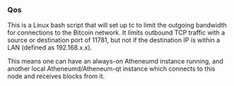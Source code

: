 ### Qos ###

This is a Linux bash script that will set up tc to limit the outgoing bandwidth for connections to the Bitcoin network. It limits outbound TCP traffic with a source or destination port of 11781, but not if the destination IP is within a LAN (defined as 192.168.x.x).

This means one can have an always-on Atheneumd instance running, and another local Atheneumd/Atheneum-qt instance which connects to this node and receives blocks from it.
